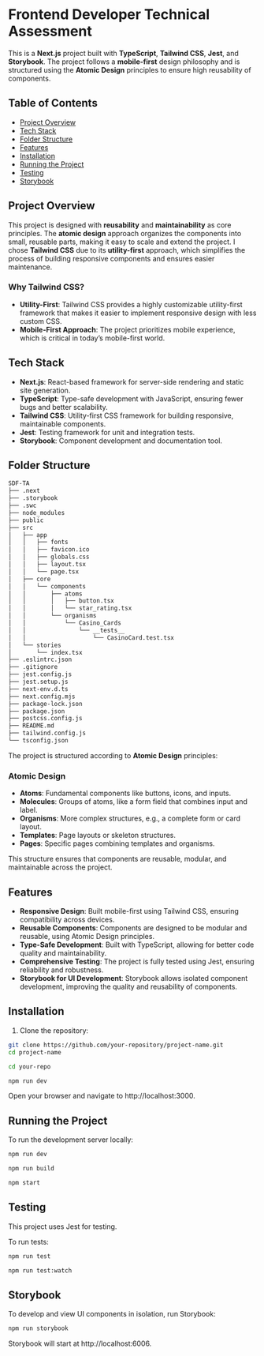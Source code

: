 # Frontend Developer Technical Assessment

This is a **Next.js** project built with **TypeScript**, **Tailwind CSS**, **Jest**, and **Storybook**. The project follows a **mobile-first** design philosophy and is structured using the **Atomic Design** principles to ensure high reusability of components.

## Table of Contents

- [Project Overview](#project-overview)
- [Tech Stack](#tech-stack)
- [Folder Structure](#folder-structure)
- [Features](#features)
- [Installation](#installation)
- [Running the Project](#running-the-project)
- [Testing](#testing)
- [Storybook](#storybook)

## Project Overview

This project is designed with **reusability** and **maintainability** as core principles. The **atomic design** approach organizes the components into small, reusable parts, making it easy to scale and extend the project. I chose **Tailwind CSS** due to its **utility-first** approach, which simplifies the process of building responsive components and ensures easier maintenance.

### Why Tailwind CSS?
- **Utility-First**: Tailwind CSS provides a highly customizable utility-first framework that makes it easier to implement responsive design with less custom CSS.
- **Mobile-First Approach**: The project prioritizes mobile experience, which is critical in today’s mobile-first world.

## Tech Stack

- **Next.js**: React-based framework for server-side rendering and static site generation.
- **TypeScript**: Type-safe development with JavaScript, ensuring fewer bugs and better scalability.
- **Tailwind CSS**: Utility-first CSS framework for building responsive, maintainable components.
- **Jest**: Testing framework for unit and integration tests.
- **Storybook**: Component development and documentation tool.

## Folder Structure

```bash
SDF-TA
├── .next
├── .storybook
├── .swc
├── node_modules
├── public
├── src
│   ├── app
│   │   ├── fonts
│   │   ├── favicon.ico
│   │   ├── globals.css
│   │   ├── layout.tsx
│   │   └── page.tsx
│   ├── core
│   │   └── components
│   │       ├── atoms
│   │       │   ├── button.tsx
│   │       │   └── star_rating.tsx
│   │       └── organisms
│   │           └── Casino_Cards
│   │               └── __tests__
│   │                   └── CasinoCard.test.tsx
│   └── stories
│       └── index.tsx
├── .eslintrc.json
├── .gitignore
├── jest.config.js
├── jest.setup.js
├── next-env.d.ts
├── next.config.mjs
├── package-lock.json
├── package.json
├── postcss.config.js
├── README.md
├── tailwind.config.js
└── tsconfig.json
```

The project is structured according to **Atomic Design** principles:


### Atomic Design

- **Atoms**: Fundamental components like buttons, icons, and inputs.
- **Molecules**: Groups of atoms, like a form field that combines input and label.
- **Organisms**: More complex structures, e.g., a complete form or card layout.
- **Templates**: Page layouts or skeleton structures.
- **Pages**: Specific pages combining templates and organisms.

This structure ensures that components are reusable, modular, and maintainable across the project.

## Features

- **Responsive Design**: Built mobile-first using Tailwind CSS, ensuring compatibility across devices.
- **Reusable Components**: Components are designed to be modular and reusable, using Atomic Design principles.
- **Type-Safe Development**: Built with TypeScript, allowing for better code quality and maintainability.
- **Comprehensive Testing**: The project is fully tested using Jest, ensuring reliability and robustness.
- **Storybook for UI Development**: Storybook allows isolated component development, improving the quality and reusability of components.

## Installation

1. Clone the repository:

```bash
git clone https://github.com/your-repository/project-name.git
cd project-name
```

```bash
cd your-repo
```

```bash
npm run dev
```

Open your browser and navigate to http://localhost:3000.

## Running the Project

To run the development server locally:

```bash
npm run dev
```
```bash
npm run build
```
```bash
npm start
```

## Testing

This project uses Jest for testing.

To run tests:

```bash
npm run test
```
```bash
npm run test:watch
```

## Storybook

To develop and view UI components in isolation, run Storybook:
```bash
npm run storybook
```

Storybook will start at http://localhost:6006.
